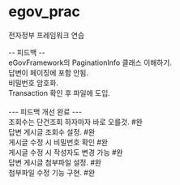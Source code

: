 # egov_prac
전자정부 프레임워크 연습


-- 피드백 --<br>
eGovFramework의 PaginationInfo 클래스 이해하기. <br>
답변이 페이징에 포함 안됨. <br>
비밀번호 암호화.<br>
Transaction 확인 후 파일에 도입.<br>
<br>
--- 피드백 개선 완료 ---<br>
조회수는 단건조회 하자마자 바로 오를것. #완<br>
답변 게시글 조회수 설정. #완<br>
게시글 수정 시 비밀번호 확인 #완<br>
게시글 수정 시 작성자도 변경 가능 #완<br>
답변 게시글 첨부파일 설정. #완<br>
첨부파일 수정 기능 구현. #완<br>
